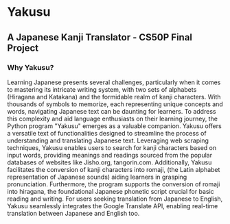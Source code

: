 # Yakusu
## A Japanese Kanji Translator - CS50P Final Project

### Why Yakusu?
Learning Japanese presents several challenges, particularly when it comes to mastering its intricate writing system, with two sets of alphabets (Hiragana and Katakana) and the formidable realm of kanji characters. With thousands of symbols to memorize, each representing unique concepts and words, navigating Japanese text can be daunting for learners. To address this complexity and aid language enthusiasts on their learning journey, the Python program "Yakusu" emerges as a valuable companion. Yakusu offers a versatile text of functionalities designed to streamline the process of understanding and translating Japanese text. Leveraging web scraping techniques, Yakusu enables users to search for kanji characters based on input words, providing meanings and readings sourced from the popular databases of websites like Jisho.org, tangorin.com. Additionally, Yakusu facilitates the conversion of kanji characters into romaji, (the Latin alphabet representation of Japanese sounds) aiding learners in grasping pronunciation. Furthermore, the program supports the conversion of romaji into hiragana, the foundational Japanese phonetic script crucial for basic reading and writing. For users seeking translation from Japanese to English, Yakusu seamlessly integrates the Google Translate API, enabling real-time translation between Japanese and English too.
